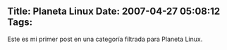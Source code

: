 Title: Planeta Linux
Date: 2007-04-27 05:08:12
Tags: 
---
Este es mi primer post en una categoría filtrada para Planeta Linux.
